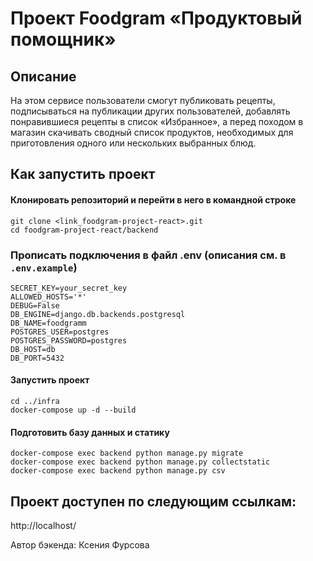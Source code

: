 # Проект Foodgram «Продуктовый помощник»

## Описание

На этом сервисе пользователи смогут публиковать рецепты, подписываться на публикации других пользователей, добавлять понравившиеся рецепты в список «Избранное», а перед походом в магазин скачивать сводный список продуктов, необходимых для приготовления одного или нескольких выбранных блюд.


## Как запустить проект

#### Клонировать репозиторий и перейти в него в командной строке

```shell
git clone <link_foodgram-project-react>.git
cd foodgram-project-react/backend
```
### Прописать подключения в файл .env (описания см. в `.env.example`)
```
SECRET_KEY=your_secret_key
ALLOWED_HOSTS='*'
DEBUG=False
DB_ENGINE=django.db.backends.postgresql
DB_NAME=foodgramm
POSTGRES_USER=postgres
POSTGRES_PASSWORD=postgres
DB_HOST=db
DB_PORT=5432
```

#### Запустить проект

```shell
cd ../infra
docker-compose up -d --build
```

#### Подготовить базу данных и статику 

```shell
docker-compose exec backend python manage.py migrate
docker-compose exec backend python manage.py collectstatic
docker-compose exec backend python manage.py csv
```

## Проект доступен по следующим ссылкам:
http://localhost/

Автор бэкенда: Ксения Фурсова
